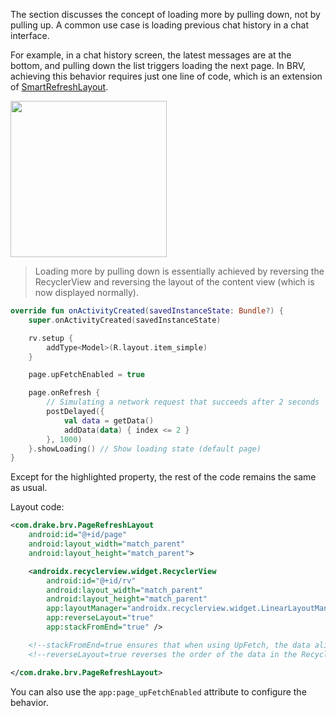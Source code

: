 The section discusses the concept of loading more by pulling down, not by pulling up. A common use case is loading previous chat history in a chat interface.

For example, in a chat history screen, the latest messages are at the bottom, and pulling down the list triggers loading the next page. In BRV, achieving this behavior requires just one line of code, which is an extension of [SmartRefreshLayout](https://github.com/scwang90/SmartRefreshLayout).

<img src="https://i.loli.net/2021/08/14/J9ZEOlKGHsQygwV.gif" width="250"/>

> Loading more by pulling down is essentially achieved by reversing the RecyclerView and reversing the layout of the content view (which is now displayed normally).

```kotlin hl_lines="8"
override fun onActivityCreated(savedInstanceState: Bundle?) {
    super.onActivityCreated(savedInstanceState)

    rv.setup {
        addType<Model>(R.layout.item_simple)
    }

    page.upFetchEnabled = true

    page.onRefresh {
        // Simulating a network request that succeeds after 2 seconds
        postDelayed({
            val data = getData()
            addData(data) { index <= 2 }
        }, 1000)
    }.showLoading() // Show loading state (default page)
}
```
Except for the highlighted property, the rest of the code remains the same as usual.

Layout code:

```xml
<com.drake.brv.PageRefreshLayout
    android:id="@+id/page"
    android:layout_width="match_parent"
    android:layout_height="match_parent">

    <androidx.recyclerview.widget.RecyclerView
        android:id="@+id/rv"
        android:layout_width="match_parent"
        android:layout_height="match_parent"
        app:layoutManager="androidx.recyclerview.widget.LinearLayoutManager"
        app:reverseLayout="true"
        app:stackFromEnd="true" />

    <!--stackFromEnd=true ensures that when using UpFetch, the data aligns to the bottom instead of the top if it doesn't fill the screen-->
    <!--reverseLayout=true reverses the order of the data in the RecyclerView-->

</com.drake.brv.PageRefreshLayout>
```

You can also use the `app:page_upFetchEnabled` attribute to configure the behavior.

